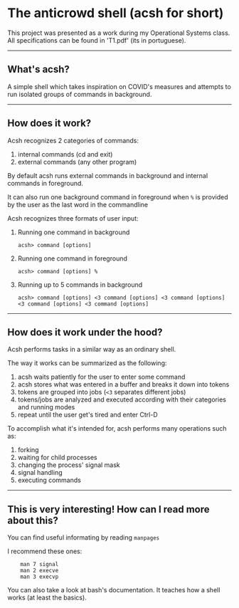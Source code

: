 # The anticrowd shell (acsh for short)

This project was presented as a work during my Operational Systems class. All specifications can be found in 'T1.pdf' (its in portuguese).

---

## What's acsh?

A simple shell which takes inspiration on COVID's measures and attempts to run isolated groups of commands in background.

---

## How does it work?

Acsh recognizes 2 categories of commands:
1. internal commands (cd and exit)
2. external commands (any other program)

By default acsh runs external commands in background and internal commands in foreground.

It can also run one background command in foreground when `%` is provided by the user as the last word in the commandline

Acsh recognizes three formats of user input:

1. Running one command in background

    ```acsh> command [options]```

2. Running one command in foreground

    ```acsh> command [options] %```

3. Running up to 5 commands in background

    ```acsh> command [options] <3 command [options] <3 command [options] <3 command [options] <3 command [options]```

---

## How does it work under the hood?

Acsh performs tasks in a similar way as an ordinary shell.

The way it works can be summarized as the following:
1. acsh waits patiently for the user to enter some command
2. acsh stores what was entered in a buffer and breaks it down into tokens
3. tokens are grouped into jobs (`<3` separates different jobs)
4. tokens/jobs are analyzed and executed according with their categories and running modes
5. repeat until the user get's tired and enter Ctrl-D

To accomplish what it's intended for, acsh performs many operations such as:
1. forking
2. waiting for child processes
3. changing the process' signal mask
4. signal handling
5. executing commands

---

## This is very interesting! How can I read more about this?

You can find useful informating by reading `manpages`

I recommend these ones:

```
    man 7 signal
    man 2 execve
    man 3 execvp
```

You can also take a look at bash's documentation. It teaches how a shell works (at least the basics).

